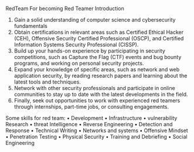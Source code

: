 RedTeam
For becoming Red Teamer
Introduction
1.	Gain a solid understanding of computer science and cybersecurity fundamentals
2.	Obtain certifications in relevant areas such as Certified Ethical Hacker (CEH), Offensive Security Certified Professional (OSCP), and Certified Information Systems Security Professional (CISSP).
3.	Build up your hands-on experience by participating in security competitions, such as Capture the Flag (CTF) events and bug bounty programs, and working on personal security projects.
4.	Expand your knowledge of specific areas, such as network and web application security, by reading research papers and learning about the latest tools and techniques.
5.	Network with other security professionals and participate in online communities to stay up to date with the latest developments in the field.
6.	Finally, seek out opportunities to work with experienced red teamers through internships, part-time jobs, or consulting engagements.
 
Some skills for red team:
•	Development
•	Infrastructure
•	vulnerability Research
•	threat Intelligence
•	Reverse Engineering
•	Detection and Response
•	Technical Writing
•	Networks and systems
•	Offensive Mindset
•	Penetration Testing
•	Physical Security
•	Training and Debriefing
•	Social Engineering
 
 


